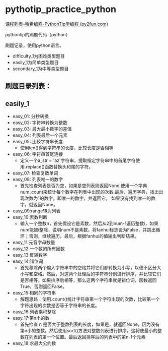 # pythotip_practice_python

[课程列表-哈希编程-PythonTip学编程 (py2fun.com)](https://edu.py2fun.com/learn#/course/list)

pythontip的刷题代码（python）

刷题记录，使用python语言。

- difficulty_1为困难类型题目
- easily_1为简单类型题目
- secondary_1为中等类型题目

## 刷题目录列表：
## easily_1

- easy_01: 分秒转换
- easy_02: 字符串转换为整数
- easy_03: 最大最小数字的差值
- easy_04: 列表最后一个元素
- easy_05: 比较字符串长度
  - 使用len()得到字符串的长度，比较长度是否相等
- easy_06: 字符串首尾连接
  - 定义一个a_str = 'az'字符串，提取指定字符串中的首尾字符使用.replace()函数替换头和尾的字符。
- easy_07: 检查复数单词
- easy_08: 列表唯一的数字
  - 首先检查列表是否为空，如果是空列表则返回None,使用一个字典num_count来统计每个数字在列表中出现的次数,最后，遍历字典，找出出现次数为1的数字，即唯一的数字，并返回它。 如果没有找到唯一的数字，就返回None。
- easy_09:range转为列表
- easy_10:素数判断
  - 输入一个整数n，首先假设它是素数，然后从2到num-1遍历整数i，如果num能被i整除，说明num不是素数，将fanhui标志设为False，并跳出循环；否则，继续遍历。最后，根据fanhui的值输出判断结果。
- easy_11:元音字母数量
- easy_12:一个数的所有因数
- easy_13:反转数字
- easy_14:错位词
  - 首先移除两个输入字符串中的空格并将它们都转换为小写，以便不区分大小写和空格。然后，对这两个处理后的字符串分别进行排序，并比较它们是否相等。如果排序后相等，那么这两个字符串就是错位词，函数返回True，否则返回False。
- easy_15:相同的字符串
  - 解题思路：使用.count()统计字符串第一个字符出现的次数，比较第一个字符出现的次数是否等于字符串的长度。
- easy_16:列表乘积整除
- easy_17:第n小的数
  - 首先检查 n 是否大于整数列表的长度，如果是，就返回None，因为没有第n小的整数。然后使用sort()方法对整数列表进行排序，这将使最小的整数在列表的第一个位置。最后返回排序后的列表中的第n-1个元素
- easy_18:求最大公约数
